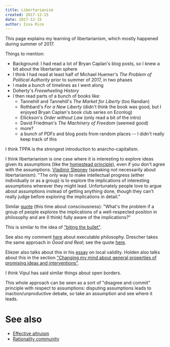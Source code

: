 ```yaml
---
title: Libertarianism
created: 2017-12-15
date: 2017-12-15
author: Issa Rice
---
```


This page explains my learning of libertarianism, which mostly happened during summer of 2017.

Things to mention:

- Background: I had read a lot of Bryan Caplan's blog posts, so I knew a bit about the libertarian sphere
- I think I had read at least half of Michael Huemer's *The Problem of Political Authority* prior to summer of 2017, in two phases
- I made a bunch of timelines as I went along
- Doherty's *Freewheeling History*
- I then read parts of a bunch of books like:
  - Tannehill and Tannehill's *The Market for Liberty* (too Randian)
  - Rothbard's *For a New Liberty* (didn't think the book was good, but I enjoyed Bryan Caplan's book club series on Econlog)
  - Ellickson's *Order without Law* (only read a bit of the intro)
  - David Friedman's *The Machinery of Freedom* (seemed good)
  - more?
  - a bunch of PDFs and blog posts from random places -- I didn't really keep track of this

I think TPPA is the strongest introduction to anarcho-capitalism.

I think libertarianism is one case where it is interesting to explore ideas given its assumptions (like the [homestead principle](!w)), even if you don't agree with the assumptions. [Vladimir Slepnev](http://lesswrong.com/lw/b7v/common_mistakes_people_make_when_thinking_about/) (speaking not necessarily about libertarianism): "The only way to make intellectual progress (either individually or as a group) is to explore the implications of interesting assumptions wherever they might lead. Unfortunately people love to argue about assumptions instead of getting anything done, though they can't really judge before exploring the implications in detail."

Similar [quote](http://effective-altruism.com/ea/1cn/why_i_think_the_foundational_research_institute/bgt) (this time about consciousness): "What's the problem if a group of people explores the implications of a well-respected position in philosophy and are (I think) fully aware of the implications?"

This is similar to the idea of ["biting the bullet"](https://en.wikipedia.org/wiki/Bite_the_bullet#In_philosophy).

See also my comment [here](https://github.com/riceissa/issarice.com/blob/master/external/facebook.com/dennett-repeat.txt) about executable philosophy. Drescher takes the same approach in *Good and Real*; see the quote [here](https://github.com/riceissa/issarice.com/blob/master/drafts/central-decentral.md).

Eliezer also talks about this in his [essay](https://www.facebook.com/yudkowsky/posts/10156117992914228) on local validity.
Holden also talks about this in the section ["Changing my mind about general properties of promising ideas and interventions"](https://www.openphilanthropy.org/blog/three-key-issues-ive-changed-my-mind-about#Changing_my_mind_about_general_properties_of_promising_ideas_and_interventions).

I think Vipul has said similar things about open borders.

This whole approach can be seen as a sort of "disagree and commit" principle
with respect to assumptions: disputing assumptions leads to
inaction/unproductive debate, so take an assumption and see where it leads.

# See also

- [Effective altruism]()
- [Rationality community]()
